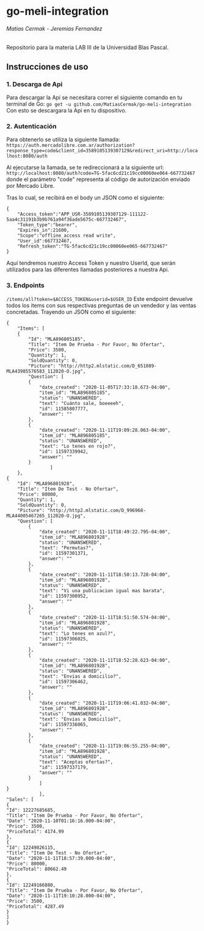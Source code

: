 # go-meli-integration
######	 Matias Cermak - Jeremias Fernandez
Repositorio para la materia LAB III de la Universidad Blas Pascal.
## Instrucciones de uso
### 1. Descarga de Api
Para descargar la Api se necesitara correr el siguiente comando en tu terminal de Go:
`go get -u github.com/MatiasCermak/go-meli-integration`
Con esto se descargara la Api en tu dispositivo.
### 2.  Autenticación
Para obtenerlo se utiliza la siguiente llamada:
`https://auth.mercadolibre.com.ar/authorization?response_type=code&client_id=3589105139307129&redirect_uri=http://localhost:8080/auth`

Al ejecutarse la llamada, se te redireccionará a la siguiente url:
`http://localhost:8080/auth?code=TG-5fac6cd21c19cc00060ee064-667732467`
donde el parámetro "code" representa al código de autorización enviado por Mercado Libre.

Tras lo cual, se recibirá en el body un JSON  como el siguiente:

``` [JSON] 
{
	"Access_token":"APP_USR-3589105139307129-111122-5aa4c31191b3b9b761a94f36ade5675c-667732467",
	"Token_type":"bearer",
	"Expires_in":21600,
	"Scope":"offline_access read write",
	"User_id":667732467,
	"Refresh_token":"TG-5fac6cd21c19cc00060ee065-667732467"
}
```
Aquí tendremos nuestro Access Token y nuestro UserId, que serán utilizados para las diferentes llamadas posteriores a nuestra Api.
### 3. Endpoints

`/items/all?token=$ACCESS_TOKEN&userid=$USER_ID`
Este endpoint devuelve todos los items con sus respectivas preguntas de un vendedor y las ventas concretadas.
Trayendo un JSON  como el siguiente:

``` [JSON] 
{
	"Items": [
	{
		"Id": "MLA896805185",
		"Title": "Item De Prueba - Por Favor, No Ofertar",
		"Price": 3500,
		"Quantity": 1,
		"SoldQuantity": 0,
		"Picture": "http://http2.mlstatic.com/D_651089-MLA43985576583_112020-O.jpg",
		"Question":	[
		{
			"date_created": "2020-11-05T17:33:18.673-04:00",
			"item_id": "MLA896805185",
			"status": "UNANSWERED",
			"text": "Cuánto sale, boeeeeh",
			"id": 11585807777,
			"answer": ""
		},
		{
			"date_created": "2020-11-11T19:09:28.063-04:00",
			"item_id": "MLA896805185",
			"status": "UNANSWERED",
			"text": "Lo tenes en rojo?",
			"id": 11597339942,
			"answer": ""
		}
				]
	},
{
	"Id": "MLA896801928",
	"Title": "Item De Test - No Ofertar",
	"Price": 80000,
	"Quantity": 1,
	"SoldQuantity": 0,
	"Picture": "http://http2.mlstatic.com/D_996968-MLA44005467265_112020-O.jpg",
	"Question": [
		{
			"date_created": "2020-11-11T18:49:22.795-04:00",
			"item_id": "MLA896801928",
			"status": "UNANSWERED",
			"text": "Permutas?",
			"id": 11597301371,
			"answer": ""
		},
		{
			"date_created": "2020-11-11T18:50:13.728-04:00",
			"item_id": "MLA896801928",
			"status": "UNANSWERED",
			"text": "Vi una publicacion igual mas barata",
			"id": 11597300952,
			"answer": ""
		},
		{
			"date_created": "2020-11-11T18:51:50.574-04:00",
			"item_id": "MLA896801928",
			"status": "UNANSWERED",
			"text": "Lo tenes en azul?",
			"id": 11597306025,
			"answer": ""
		},
		{
			"date_created": "2020-11-11T18:52:28.623-04:00",
			"item_id": "MLA896801928",
			"status": "UNANSWERED",
			"text": "Envias a domicilio?",
			"id": 11597306462,
			"answer": ""
		},
		{
			"date_created": "2020-11-11T19:06:41.032-04:00",
			"item_id": "MLA896801928",
			"status": "UNANSWERED",
			"text": "Envias a Domicilio?",
			"id": 11597336065,
			"answer": ""
		},
		{
			"date_created": "2020-11-11T19:06:55.255-04:00",
			"item_id": "MLA896801928",
			"status": "UNANSWERED",
			"text": "Aceptas ofertas?",
			"id": 11597337179,
			"answer": ""
		}
			]
}
			],
"Sales": [
{
"Id": 12227685685,
"Title": "Item De Prueba - Por Favor, No Ofertar",
"Date": "2020-11-10T01:16:16.000-04:00",
"Price": 3500,
"PriceTotal": 4174.99
},
{
"Id": 12249026115,
"Title": "Item De Test - No Ofertar",
"Date": "2020-11-11T18:57:39.000-04:00",
"Price": 80000,
"PriceTotal": 80662.49
},
{
"Id": 12249166880,
"Title": "Item De Prueba - Por Favor, No Ofertar",
"Date": "2020-11-11T19:10:28.000-04:00",
"Price": 3500,
"PriceTotal": 4287.49
}
]
}
```
<!--stackedit_data:
eyJoaXN0b3J5IjpbLTUwNDA4MzM0NCwtNjc5NTc0OTMwLDE2Mj
k1MDA4OTQsMjE0NDMzMTExMCwyMDExMjg3MjUwLDI1OTg3NTAw
N119
-->